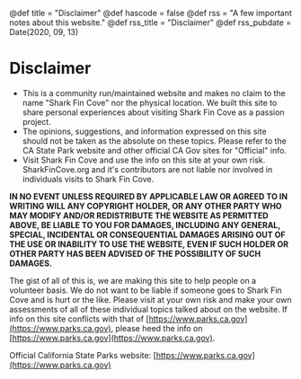@def title = "Disclaimer"
@def hascode = false
@def rss = "A few important notes about this website."
@def rss_title = "Disclaimer"
@def rss_pubdate = Date(2020, 09, 13)


# Disclaimer

 - This is a community run/maintained website and makes no claim to the name "Shark Fin Cove" nor the physical location. We built this site to share personal experiences about visiting Shark Fin Cove as a passion project.
 - The opinions, suggestions, and information expressed on this site should not be taken as the absolute on these topics. Please refer to the CA State Park website and other official CA Gov sites for "Official" info.
 - Visit Shark Fin Cove and use the info on this site at your own risk. SharkFinCove.org and it's contributors are not liable nor involved in individuals visits to Shark Fin Cove.


 __IN NO EVENT UNLESS REQUIRED BY APPLICABLE LAW OR AGREED TO IN WRITING WILL ANY COPYRIGHT HOLDER, OR ANY OTHER PARTY WHO MAY MODIFY AND/OR REDISTRIBUTE THE WEBSITE AS PERMITTED ABOVE, BE LIABLE TO YOU FOR DAMAGES, INCLUDING ANY GENERAL, SPECIAL, INCIDENTAL OR CONSEQUENTIAL DAMAGES ARISING OUT OF THE USE OR INABILITY TO USE THE WEBSITE, EVEN IF SUCH HOLDER OR OTHER PARTY HAS BEEN ADVISED OF THE POSSIBILITY OF SUCH DAMAGES.__

 The gist of all of this is, we are making this site to help people on a volunteer basis. We do not want to be liable if someone goes to Shark Fin Cove and is hurt or the like. Please visit at your own risk and make your own assessments of all of these individual topics talked about on the website. If info on this site conflicts with that of [https://www.parks.ca.gov](https://www.parks.ca.gov), please heed the info on [https://www.parks.ca.gov](https://www.parks.ca.gov).

 Official California State Parks website: [https://www.parks.ca.gov](https://www.parks.ca.gov)
